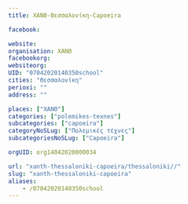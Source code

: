 ```yaml
---
title: ΧΑΝΘ-Θεσσαλονίκη-Capoeira

facebook:

website:
organisation: ΧΑΝΘ
facebookorg:
websiteorg:
UID: "07042020140350school"
cities: "Θεσσαλονίκη"
perioxi: ""
address: ""

places: ["ΧΑΝΘ"]
categories: ["polemikes-texnes"]
subcategories: ["capoeira"]
categoryNoSLug: ["Πολεμικές τέχνες"]
subcategoriesNoSLug: ["Capoeira"]

orgUID: org14042020000034

url: "xanth-thessaloniki-capoeira/thessaloniki//"
slug: "xanth-thessaloniki-capoeira"
aliases:
    - /07042020140350school
---
```





